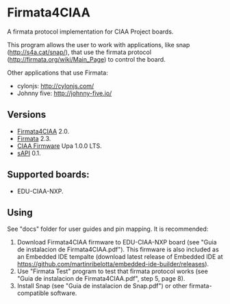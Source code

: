 # Firmata4CIAA

A firmata protocol implementation for CIAA Project boards.

This program allows the user to work with applications, like snap (http://s4a.cat/snap/), that use the firmata protocol (http://firmata.org/wiki/Main_Page) to control the board.

Other applications that use Firmata: 

- cylonjs: http://cylonjs.com/
- Johnny five: http://johnny-five.io/

## Versions

- [Firmata4CIAA](https://github.com/OlivieriIan/Firmata4CIAA) 2.0.
- [Firmata](https://github.com/firmata/protocol) 2.3.
- [CIAA Firmware](https://github.com/ciaa/Firmware/releases) Upa 1.0.0 LTS.
- [sAPI](https://github.com/epernia/sapi) 0.1.

## Supported boards: 

- EDU-CIAA-NXP.

## Using

See "docs" folder for user guides and pin mapping. It is recommended:

1. Download Firmata4CIAA firmware to EDU-CIAA-NXP board (see "Guia de instalacion de Firmata4CIAA.pdf"). This firmware is also included as an Embedded IDE tempalte (download latest release of Embedded IDE at https://github.com/martinribelotta/embedded-ide-builder/releases).
2. Use "Firmata Test" program to test that firmata protocol works (see "Guia de instalacion de Firmata4CIAA.pdf", step 5, page 8).  
3. Install Snap (see "Guia de instalacion de Snap.pdf") or other firmata-compatible software.  
